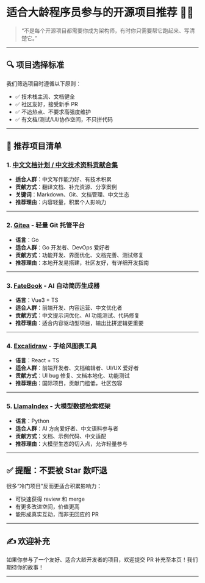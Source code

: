 # 适合大龄程序员参与的开源项目推荐 🧓✨

> “不是每个开源项目都需要你成为架构师，有时你只需要帮它跑起来、写清楚它。”

---

## 🔍 项目选择标准

我们筛选项目时遵循以下原则：

- ✅ 技术栈主流、文档健全
- ✅ 社区友好，接受新手 PR
- ✅ 不追热点、不要求高强度维护
- ✅ 有文档/测试/UI/协作空间，不只拼代码

---

## 🚀 推荐项目清单

### 1. [中文文档计划 / 中文技术资料贡献合集](https://github.com/ruanyf/weekly)

- **适合人群**：中文写作能力好、有技术积累
- **贡献方式**：翻译文档、补充资源、分享案例
- **关键词**：Markdown、Git、文档管理、中文生态
- **推荐理由**：内容轻量，积累个人影响力

---

### 2. [Gitea](https://github.com/go-gitea/gitea) - 轻量 Git 托管平台

- **语言**：Go
- **适合人群**：Go 开发者、DevOps 爱好者
- **贡献方式**：功能开发、界面优化、文档完善、测试修复
- **推荐理由**：本地开发易搭建，社区友好，有详细开发指南

---

### 3. [FateBook](https://github.com/d2-projects/FateBook) - AI 自动简历生成器

- **语言**：Vue3 + TS
- **适合人群**：前端开发、内容运营、中文优化者
- **贡献方式**：中文提示词优化、AI 功能测试、代码修复
- **推荐理由**：适合内容驱动型项目，输出比拼逻辑更重要

---

### 4. [Excalidraw](https://github.com/excalidraw/excalidraw) - 手绘风图表工具

- **语言**：React + TS
- **适合人群**：前端开发者、文档编辑者、UI/UX 爱好者
- **贡献方式**：UI bug 修复、文档本地化、功能测试
- **推荐理由**：国际项目，贡献门槛低，社区包容

---

### 5. [LlamaIndex](https://github.com/jerryjliu/llama_index) - 大模型数据检索框架

- **语言**：Python
- **适合人群**：AI 方向爱好者、中文语料参与者
- **贡献方式**：文档、示例代码、中文适配
- **推荐理由**：大模型生态的切入点，允许轻量参与

---

## ✅ 提醒：不要被 Star 数吓退

很多“冷门项目”反而更适合积累影响力：

- 可快速获得 review 和 merge
- 有更多改进空间，价值更高
- 能形成真实互动，而非无回应的 PR

---

## ✍️ 欢迎补充

如果你参与了一个友好、适合大龄开发者的项目，欢迎提交 PR 补充至本页！我们期待你的故事！

---
